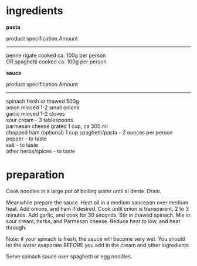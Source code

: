 # ingredients
 
**pasta**

product               specification   Amount
--------------------- --------------- ----------------------- 
penne rigate          cooked          ca. 100g per person    
OR spaghetti          cooked          ca. 100g per person    

**sauce**

product               specification       Amount
--------------------- ------------------- ----------------------- 
spinach               fresh or thawed     500g                   
onion                 minced              1-2 small onions       
garlic                minced              1-2 cloves             
sour cream            -                   3 tablespoons          
parmesan cheese       grated              1 cup, ca 300 ml                 
chopped ham           (optional)          1 cup
spaghetti/pasta       -                   2 ounces per person
pepper                -                   to taste           
salt                  -                   to taste           
other herbs/spices    -                   to taste           

# preparation
  Cook noodles in a large pot of boiling water until al dente. Drain.

  Meanwhile prepare the sauce. Heat oil in a medium saucepan over medium heat. Add onions, and ham if desired. Cook until onion is transparent, 2 to 3 minutes. Add garlic, and cook for 30 seconds. Stir in thawed spinach. Mix in sour cream, herbs, and Parmesan cheese. Reduce heat to low, and heat through.

  Note: if your spinach is fresh, the sauce will become very wet. You should
  let the water evaporate BEFORE you add in the cream and other ingredients

  Serve spinach sauce over spaghetti or egg noodles.
